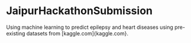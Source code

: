 # JaipurHackathonSubmission

Using machine learning to predict epilepsy and heart diseases using pre-existing datasets from [kaggle.com]{kaggle.com}.

